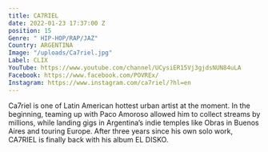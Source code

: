 ```yaml
---
title: CA7RIEL
date: 2022-01-23 17:37:00 Z
position: 15
Genre: " HIP-HOP/RAP/JAZ"
Country: ARGENTINA
Image: "/uploads/Ca7riel.jpg"
Label: CLIX
YouTube: https://www.youtube.com/channel/UCysiER15Vj3gjdsNUN84uLA
Facebook: https://www.facebook.com/POVREx/
Instagram: https://www.instagram.com/ca7riel/?hl=en
---
```


Ca7riel is one of Latin American hottest urban artist at the moment. In the beginning, teaming up with Paco Amoroso allowed him to collect streams by millions, while landing gigs in Argentina’s indie temples like Obras in Buenos Aires and touring Europe. After three years since his own solo work, CA7RIEL is finally back with his album EL DISKO.
